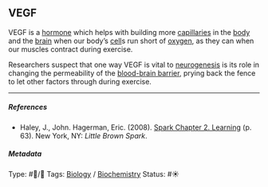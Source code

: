 ## VEGF

VEGF is a [hormone]() which helps with building more [capillaries]() in the [body]() and the [brain](Brain.md) when our body’s [cell]()s run short of [oxygen](), as they can when our muscles contract during exercise.

Researchers suspect that one way VEGF is vital to [neurogenesis](Neurogenesis.md) is its role in changing the permeability of the [blood-brain barrier](), prying back the fence to let other factors through during exercise.

---

##### References

* Haley, J., John. Hagerman, Eric. (2008). [Spark Chapter 2. Learning](Spark%20Chapter%202.%20Learning.md)  (p. 63). New York, NY: *Little Brown Spark*.

##### Metadata

Type: #🔵/🔵 
Tags: [Biology]() / [Biochemistry](Biochemistry.md) 
Status: #☀️ 
